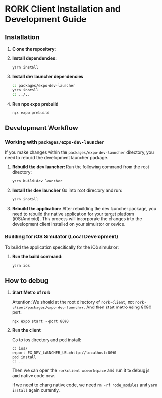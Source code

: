 # RORK Client Installation and Development Guide

## Installation

1.  **Clone the repository:**

2.  **Install dependencies:**
    ```bash
    yarn install
    ```
3. **Install dev launcher dependencies**
    ```bash
    cd packages/expo-dev-launcher
    yarn install
    cd ../..
    ```
4. **Run npx expo prebuild**
    ```bash
    npx expo prebuild
    ```

## Development Workflow

### Working with `packages/expo-dev-launcher`

If you make changes within the `packages/expo-dev-launcher` directory, you need to rebuild the development launcher package.

1.  **Rebuild the dev launcher:**
    Run the following command from the root directory:
    ```bash
    yarn build:dev-launcher
    ```

2.  **Install the dev launcher**
    Go into root directory and run:
    ```bash
    yarn install
    ```

3.  **Rebuild the application:**
    After rebuilding the dev launcher package, you need to rebuild the native application for your target platform (iOS/Android). This process will incorporate the changes into the development client installed on your simulator or device.

### Building for iOS Simulator (Local Development)

To build the application specifically for the iOS simulator:

1.  **Run the build command:**
    ```bash
    yarn ios
    ```

## How to debug

1.  **Start Metro of rork**

    Attention: We should at the root directory of `rork-client`, not `rork-client/packages/expo-dev-launcher`. And then start metro using 8090 port.
    ```
    npx expo start --port 8090
    ```
    
2.  **Run the client**

    Go to ios directory and pod install:
    ```
    cd ios/
    export EX_DEV_LAUNCHER_URL=http://localhost:8090
    pod install
    cd ..
    ``` 

    Then we can open the `rorkclient.xcworkspace` and run it to debug js and native code now.
    
    If we need to chang native code, we need `rm -rf node_modules` and `yarn install` again currently. 
    
